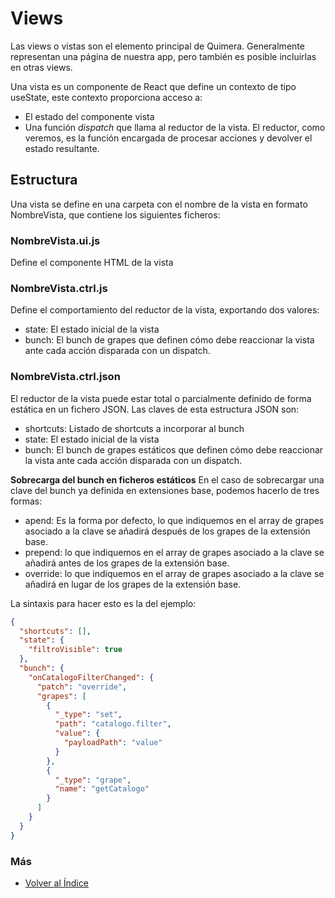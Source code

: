 # Views

Las views o vistas son el elemento principal de Quimera. Generalmente representan una página de nuestra app, pero también es posible incluirlas en otras views.

Una vista es un componente de React que define un contexto de tipo useState, este contexto proporciona acceso a:
* El estado del componente vista
* Una función *dispatch* que llama al reductor de la vista. El reductor, como veremos, es la función encargada de procesar acciones y devolver el estado resultante.

## Estructura
Una vista se define en una carpeta con el nombre de la vista en formato NombreVista, que contiene los siguientes ficheros:

### NombreVista.ui.js
Define el componente HTML de la vista

### NombreVista.ctrl.js
Define el comportamiento del reductor de la vista, exportando dos valores:
* state: El estado inicial de la vista
* bunch: El bunch de grapes que definen cómo debe reaccionar la vista ante cada acción disparada con un dispatch.

### NombreVista.ctrl.json
El reductor de la vista puede estar total o parcialmente definido de forma estática en un fichero JSON. Las claves de esta estructura JSON son:
* shortcuts: Listado de shortcuts a incorporar al bunch
* state: El estado inicial de la vista
* bunch: El bunch de grapes estáticos que definen cómo debe reaccionar la vista ante cada acción disparada con un dispatch.

**Sobrecarga del bunch en ficheros estáticos**
En el caso de sobrecargar una clave del bunch ya definida en extensiones base, podemos hacerlo de tres formas:
* apend: Es la forma por defecto, lo que indiquemos en el array de grapes asociado a la clave se añadirá después de los grapes de la extensión base.
* prepend: lo que indiquemos en el array de grapes asociado a la clave se añadirá antes de los grapes de la extensión base.
* override: lo que indiquemos en el array de grapes asociado a la clave se añadirá en lugar de los grapes de la extensión base.

La sintaxis para hacer esto es la del ejemplo:
```json
{
  "shortcuts": [],
  "state": {
    "filtroVisible": true
  },
  "bunch": {
    "onCatalogoFilterChanged": {
      "patch": "override",
      "grapes": [
        {
          "_type": "set",
          "path": "catalogo.filter",
          "value": {
            "payloadPath": "value"
          }
        },
        {
          "_type": "grape",
          "name": "getCatalogo"
        }
      ]
    }
  }
}
```

### Más

  * [Volver al Índice](./index.md)
